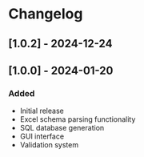 # Changelog

## [1.0.2] - 2024-12-24


## [1.0.0] - 2024-01-20

### Added
- Initial release
- Excel schema parsing functionality
- SQL database generation
- GUI interface
- Validation system
